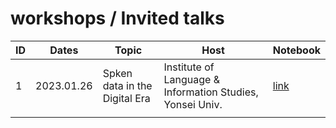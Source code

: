 # workshops / Invited talks

|ID|Dates|Topic|Host|Notebook|
|--|--|--|--|--|
|1|2023.01.26|Spken data in the Digital Era|Institute of Language & Information Studies, Yonsei Univ.|[link](https://github.com/MK316/workshops/blob/main/20230126_yonsei/readme.md)|
| | | | |
